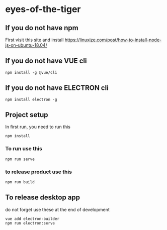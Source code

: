 # eyes-of-the-tiger

## If you do not have npm 
First visit this site and install
https://linuxize.com/post/how-to-install-node-js-on-ubuntu-18.04/

## If you do not have VUE cli 
```
npm install -g @vue/cli
```

## If you do not have ELECTRON cli 
```
npm install electron -g
```

## Project setup 
In first run, you need to run this
```
npm install
```

### To run use this

```
npm run serve
```

### to release product use this

```
npm run build
```
## To release desktop app 
do not forget use these at the end of development
```
vue add electron-builder
npm run electron:serve
```


